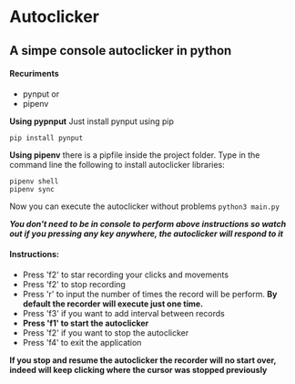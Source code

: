 # Autoclicker

## A simpe console autoclicker in python

#### Recuriments
- pynput or
- pipenv

**Using pypnput**
Just install pynput using pip
```
pip install pynput
```

**Using pipenv**
there is a pipfile inside the project folder. Type in the command line the following to install autoclicker libraries:
```
pipenv shell
pipenv sync
```
Now you can execute the autoclicker without problems
``` python3 main.py ```

***You don't need to be in console to perform above instructions so watch out if you pressing any key anywhere, the autoclicker will respond to it***


#### Instructions:
- Press 'f2' to star recording your clicks and movements
- Press 'f2' to stop recording
- Press 'r' to input the number of times the record will be perform. **By default the recorder will execute just one time.**
- Press 'f3' if you want to add interval between records
- **Press 'f1' to start the autoclicker**
- Press 'f2' if you want to stop the autoclicker
- Press 'f4' to exit the application

**If you stop and resume the autoclicker the recorder will no start over, indeed will keep clicking where the cursor was stopped previously**
